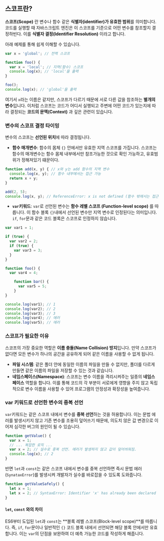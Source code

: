 ## 스코프란?

**스코프(Scope)** 란 변수나 함수 같은 **식별자(identifier)가 유효한 범위**를 의미합니다.
코드를 실행할 때 자바스크립트 엔진은 이 스코프를 기준으로 어떤 변수를 참조할지 결정하빈다. 이를 **식별자 결정(Identifier Resolution)** 이라고 합니다.

아래 예제를 통해 쉽게 이해할 수 있습니다.
```javascript
var x = 'global'; // 전역 스코프

function foo() {
  var x = 'local'; // 지역(함수) 스코프
  console.log(x); // 'local'을 출력
}

foo();
console.log(x); // 'global'을 출력
```
여기서 `x`라는 이름은 같지만, 스코프가 다르기 때문에 서로 다른 값을 참조하는 **별개의 변수**입니다.
이처럼 스코프는 코드가 어디서 실행되고 주변에 어떤 코드가 있는지에 따라 결정되는 **코드의 문맥(Context)** 과 깊은 관련이 있습니다.


### 변수의 스코프 결정 타이밍

변수의 스코프는 **선언된 위치**에 따라 결정됩니다.
- **함수 매개변수**: 함수의 몸체 `{}` 안에서만 유효한 지역 스코프를 가집니다.
스코프는 함수의 매개변수는 함수 몸체 내부에서만 참조가능한 것으로 확인 가능하고, 유효범위가 정해져있기 떄문이다.
```javascript
function add(x, y) { // x와 y는 add 함수의 지역 변수
  console.log(x, y); // 함수 내부에서는 접근 가능
  return x + y;
}

add(2, 5);
console.log(x, y); // ReferenceError: x is not defined (함수 밖에서는 접근 불가)
```
- **`var`키워드**: `var`로 선언된 변수는 **함수 레벨 스코프 (Function-level scope)** 를 따릅니다. 
이 함수 블록 `{}`내에서 선언된 변수만 지역 변수로 인정된다는 의미입니다. `if`, `for`문과 같은 코드 블록은 스코프로 인정하지 않습니다.
```javascript
var var1 = 1;

if (true) {
  var var2 = 2;
  if (true) {
    var var3 = 3;
  }
}

function foo() {
  var var4 = 4;

    function bar() {
      var var5 = 5;
    }
}

console.log(var1); // 1
console.log(var2); // 2
console.log(var3); // 3
console.log(var4); // 에러
console.log(var5); // 에러
```

### 스코프가 필요한 이유

스코프의 가장 중요한 역할은 **이름 충돌(Name Collision) 방지**입니다.
만약 스코프가 없다면 모든 변수가 하나의 공간을 공유하게 되어 같은 이름을 사용할 수 없게 됩니다.
- **파일 시스템**: 같은 폴더 안에 동일한 이름의 파일을 만들 수 없지만, 폴더를 다르게 만들면 같은 이름의 파일을 저장할 수 있는 것과 같습니다.
- **네임스페이스(Namespace)**: 스코프는 변수 이름을 격리시켜주는 일종의 **네임스페이스** 역할을 합니다. 
이를 통해 코드의 각 부분이 서로에게 영향을 주지 않고 독립적으로 변수 이름을 사용할 수 있어 프로그램의 안정성과 확장성을 높여줍니다.


### var 키워드로 선언한 변수의 중복 선언

`var`키워드는 같은 스코프 내에서 변수를 **중복 선언**하는 것을 허용합니다.
이는 문법 에러를 발생시키지 않고 기존 변수를 조용히 덮어쓰기 때문에, 의도치 않은 값 변경으로 이어져 심각한 버그의 원인이 될 수 있습니다.
```javascript
function getValue() {
  var x = 1;
  // ... 복잡한 로직 ...
  var x = 2; // 실수로 중복 선언. 에러가 발생하지 않고 값이 덮어씌워짐.
  console.log(x); // 2
}
```
반면 `let`과 `const`는 같은 스코프 내에서 변수를 중복 선언하면 즉시 문법 에러(`SynataxError`)를 발생시켜 개발자가 실수를 바로잡을 수 있도록 도와줍니다.
```javascript
function getValueSafely() {
  let x = 1;
  let x = 2; // SyntaxError: Identifier 'x' has already been declared
}
```

#### `let`, `const` 와의 차이

ES6부터 도입된 `let`과 `const`는 **블록 레벨 스코프(Block-level scope)**를 따릅니다.
즉, `if`, `for`문이나 일반적인 `{}` 코드 블록 내에서 선언되면 해당 블록 안에서만 유효합니다.
이는 `var`의 단점을 보완하여 더 예측 가능한 코드를 작성하게 해줍니다.
